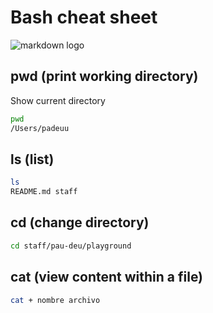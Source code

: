 # Bash cheat sheet

![markdown logo](https://imgs.search.brave.com/y6lRMl2AgCwRDDyyOxolKbWgacOqYMqBZrdcEluxtAQ/rs:fit:500:0:0:0/g:ce/aHR0cHM6Ly9pY29u/cy52ZXJ5aWNvbi5j/b20vcG5nLzEyOC9h/cHBsaWNhdGlvbi9h/bmltYXVpL21hcmtk/b3duLTgucG5n)

## pwd (print working directory)

Show current directory

```sh
pwd
/Users/padeuu
```

## ls (list)

```sh
ls
README.md staff
```

## cd (change directory)

```sh
cd staff/pau-deu/playground
```

## cat (view content within a file)

```sh
cat + nombre archivo
```

